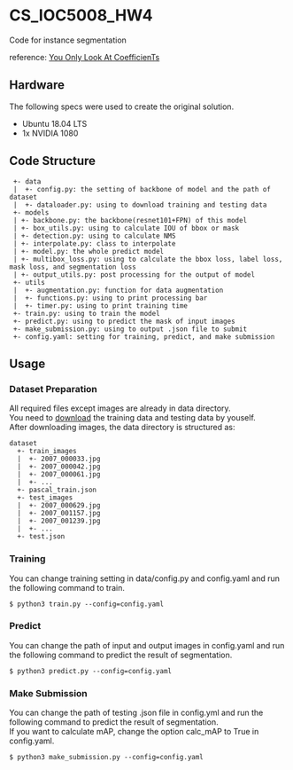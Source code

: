# CS_IOC5008_HW4
Code for instance segmentation

reference: [You Only Look At CoefficienTs](https://github.com/dbolya/yolact)

## Hardware
The following specs were used to create the original solution.
- Ubuntu 18.04 LTS
- 1x NVIDIA 1080 


## Code Structure
```
 +- data
 |  +- config.py: the setting of backbone of model and the path of dataset
 |  +- dataloader.py: using to download training and testing data
 +- models
 | +- backbone.py: the backbone(resnet101+FPN) of this model
 | +- box_utils.py: using to calculate IOU of bbox or mask
 | +- detection.py: using to calculate NMS
 | +- interpolate.py: class to interpolate
 | +- model.py: the whole predict model
 | +- multibox_loss.py: using to calculate the bbox loss, label loss, mask loss, and segmentation loss
 | +- output_utils.py: post processing for the output of model
 +- utils
 |  +- augmentation.py: function for data augmentation
 |  +- functions.py: using to print processing bar
 |  +- timer.py: using to print training time
 +- train.py: using to train the model
 +- predict.py: using to predict the mask of input images
 +- make_submission.py: using to output .json file to submit
 +- config.yaml: setting for training, predict, and make submission
```

## Usage

### Dataset Preparation
All required files except images are already in data directory. <br>
You need to [download](https://drive.google.com/drive/folders/1fGg03EdBAxjFumGHHNhMrz2sMLLH04FK) the training data and testing data by youself.<br>
After downloading images, the data directory is structured as:
```
dataset
  +- train_images
  |  +- 2007_000033.jpg
  |  +- 2007_000042.jpg
  |  +- 2007_000061.jpg
  |  +- ...
  +- pascal_train.json
  +- test_images
  |  +- 2007_000629.jpg
  |  +- 2007_001157.jpg
  |  +- 2007_001239.jpg
  |  +- ...
  +- test.json
```

### Training
You can change training setting in data/config.py and config.yaml and run the following command to train.
```
$ python3 train.py --config=config.yaml
```


### Predict
You can change the path of input and output images in config.yaml and run the following command to predict the result of segmentation.
```
$ python3 predict.py --config=config.yaml
```

### Make Submission
You can change the path of testing .json file in config.yml and run the following command to predict the result of segmentation. <br>
If you want to calculate mAP, change the option calc_mAP to True in config.yaml.
```
$ python3 make_submission.py --config=config.yaml
```

